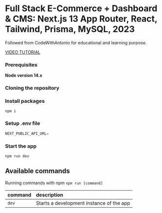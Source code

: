 # Full Stack E-Commerce + Dashboard & CMS: Next.js 13 App Router, React, Tailwind, Prisma, MySQL, 2023
Followed from CodeWithAntonio for educational and learning purpose.

[VIDEO TUTORIAL](https://youtu.be/5miHyP6lExg)


### Prerequisites

**Node version 14.x**

### Cloning the repository


### Install packages

```shell
npm i
```

### Setup .env file


```js
NEXT_PUBLIC_API_URL=
```


### Start the app

```shell
npm run dev
```

## Available commands

Running commands with npm `npm run [command]`

| command         | description                              |
| :-------------- | :--------------------------------------- |
| `dev`           | Starts a development instance of the app |
